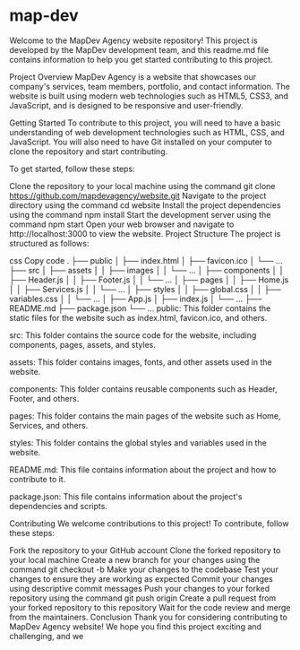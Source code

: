# map-dev
Welcome to the MapDev Agency website repository! This project is developed by the MapDev development team, and this readme.md file contains information to help you get started contributing to this project.

Project Overview
MapDev Agency is a website that showcases our company's services, team members, portfolio, and contact information. The website is built using modern web technologies such as HTML5, CSS3, and JavaScript, and is designed to be responsive and user-friendly.

Getting Started
To contribute to this project, you will need to have a basic understanding of web development technologies such as HTML, CSS, and JavaScript. You will also need to have Git installed on your computer to clone the repository and start contributing.

To get started, follow these steps:

Clone the repository to your local machine using the command git clone https://github.com/mapdevagency/website.git
Navigate to the project directory using the command cd website
Install the project dependencies using the command npm install
Start the development server using the command npm start
Open your web browser and navigate to http://localhost:3000 to view the website.
Project Structure
The project is structured as follows:

css
Copy code
.
├── public
│   ├── index.html
│   ├── favicon.ico
│   └── ...
├── src
│   ├── assets
│   │   ├── images
│   │   └── ...
│   ├── components
│   │   ├── Header.js
│   │   ├── Footer.js
│   │   └── ...
│   ├── pages
│   │   ├── Home.js
│   │   ├── Services.js
│   │   └── ...
│   ├── styles
│   │   ├── global.css
│   │   ├── variables.css
│   │   └── ...
│   ├── App.js
│   ├── index.js
│   └── ...
├── README.md
├── package.json
└── ...
public: This folder contains the static files for the website such as index.html, favicon.ico, and others.

src: This folder contains the source code for the website, including components, pages, assets, and styles.

assets: This folder contains images, fonts, and other assets used in the website.

components: This folder contains reusable components such as Header, Footer, and others.

pages: This folder contains the main pages of the website such as Home, Services, and others.

styles: This folder contains the global styles and variables used in the website.

README.md: This file contains information about the project and how to contribute to it.

package.json: This file contains information about the project's dependencies and scripts.

Contributing
We welcome contributions to this project! To contribute, follow these steps:

Fork the repository to your GitHub account
Clone the forked repository to your local machine
Create a new branch for your changes using the command git checkout -b <your-branch-name>
Make your changes to the codebase
Test your changes to ensure they are working as expected
Commit your changes using descriptive commit messages
Push your changes to your forked repository using the command git push origin <your-branch-name>
Create a pull request from your forked repository to this repository
Wait for the code review and merge from the maintainers.
Conclusion
Thank you for considering contributing to MapDev Agency website! We hope you find this project exciting and challenging, and we
